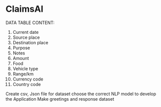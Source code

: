 # ClaimsAI
DATA TABLE CONTENT:

1.	Current date
2.	Source place
3.	Destination place
4.	Purpose
5.	Notes
6.	Amount
7.	Food
8.	Vehicle type
9.	Range/km
10.	Currency code
11.	Country code

Create csv, Json file for dataset
choose the correct NLP model to develop the Application
Make greetings and response dataset
